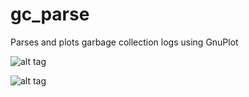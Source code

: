 # gc_parse
Parses and plots garbage collection logs using GnuPlot

![alt tag](https://raw.github.com/brettalcox/gc_parse/master/img/gc_parse.png)

![alt tag](https://raw.github.com/brettalcox/gc_parse/master/img/graph_BrokerP1GC_YoungGen.png)
